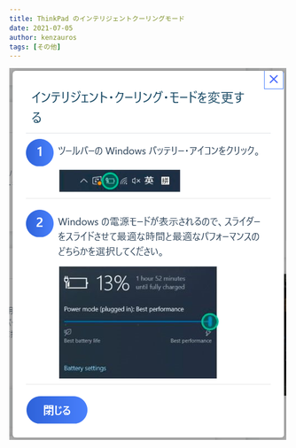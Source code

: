 ```yaml
---
title: ThinkPad のインテリジェントクーリングモード
date: 2021-07-05
author: kenzauros
tags: [その他]
---
```


![ThinkPad のインテリジェントクーリングモード](images/ss_20210704_202640.png)
